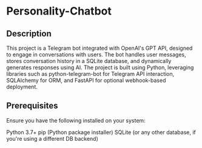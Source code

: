 # Personality-Chatbot


## Description

This project is a Telegram bot integrated with OpenAI's GPT API, designed to engage in conversations with users. The bot handles user messages, stores conversation history in a SQLite database, and dynamically generates responses using AI. The project is built using Python, leveraging libraries such as python-telegram-bot for Telegram API interaction, SQLAlchemy for ORM, and FastAPI for optional webhook-based deployment.


## Prerequisites

Ensure you have the following installed on your system:

Python 3.7+
pip (Python package installer)
SQLite (or any other database, if you're using a different DB backend)
